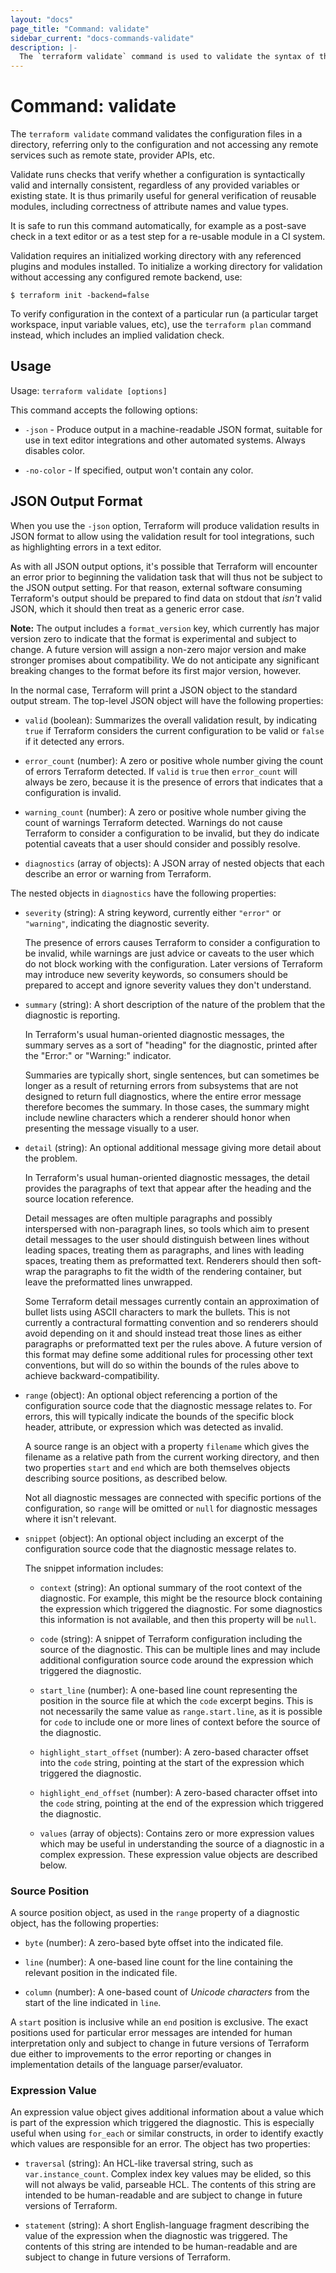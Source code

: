 ```yaml
---
layout: "docs"
page_title: "Command: validate"
sidebar_current: "docs-commands-validate"
description: |-
  The `terraform validate` command is used to validate the syntax of the terraform files.
---
```


# Command: validate

The `terraform validate` command validates the configuration files in a
directory, referring only to the configuration and not accessing any remote
services such as remote state, provider APIs, etc.

Validate runs checks that verify whether a configuration is syntactically
valid and internally consistent, regardless of any provided variables or
existing state. It is thus primarily useful for general verification of
reusable modules, including correctness of attribute names and value types.

It is safe to run this command automatically, for example as a post-save
check in a text editor or as a test step for a re-usable module in a CI
system.

Validation requires an initialized working directory with any referenced
plugins and modules installed. To initialize a working directory for
validation without accessing any configured remote backend, use:

```
$ terraform init -backend=false
```

To verify configuration in the context of a particular run (a particular
target workspace, input variable values, etc), use the `terraform plan`
command instead, which includes an implied validation check.

## Usage

Usage: `terraform validate [options]`

This command accepts the following options:

- `-json` - Produce output in a machine-readable JSON format, suitable for
  use in text editor integrations and other automated systems. Always disables
  color.

- `-no-color` - If specified, output won't contain any color.

## JSON Output Format

When you use the `-json` option, Terraform will produce validation results
in JSON format to allow using the validation result for tool integrations, such
as highlighting errors in a text editor.

As with all JSON output options, it's possible that Terraform will encounter
an error prior to beginning the validation task that will thus not be subject
to the JSON output setting. For that reason, external software consuming
Terraform's output should be prepared to find data on stdout that _isn't_ valid
JSON, which it should then treat as a generic error case.

**Note:** The output includes a `format_version` key, which currently has major
version zero to indicate that the format is experimental and subject to change.
A future version will assign a non-zero major version and make stronger
promises about compatibility. We do not anticipate any significant breaking
changes to the format before its first major version, however.

In the normal case, Terraform will print a JSON object to the standard output
stream. The top-level JSON object will have the following properties:

* `valid` (boolean): Summarizes the overall validation result, by indicating
  `true` if Terraform considers the current configuration to be valid or
  `false` if it detected any errors.

* `error_count` (number): A zero or positive whole number giving the count
  of errors Terraform detected. If `valid` is `true` then `error_count` will
  always be zero, because it is the presence of errors that indicates that
  a configuration is invalid.

* `warning_count` (number): A zero or positive whole number giving the count
  of warnings Terraform detected. Warnings do not cause Terraform to consider
  a configuration to be invalid, but they do indicate potential caveats that
  a user should consider and possibly resolve.

* `diagnostics` (array of objects): A JSON array of nested objects that each
  describe an error or warning from Terraform.

The nested objects in `diagnostics` have the following properties:

* `severity` (string): A string keyword, currently either `"error"` or
  `"warning"`, indicating the diagnostic severity.

    The presence of errors causes Terraform to consider a configuration to be
    invalid, while warnings are just advice or caveats to the user which do not
    block working with the configuration. Later versions of Terraform may
    introduce new severity keywords, so consumers should be prepared to accept
    and ignore severity values they don't understand.

* `summary` (string): A short description of the nature of the problem that
  the diagnostic is reporting.

    In Terraform's usual human-oriented diagnostic messages, the summary serves
    as a sort of "heading" for the diagnostic, printed after the "Error:" or
    "Warning:" indicator.

    Summaries are typically short, single sentences, but can sometimes be longer
    as a result of returning errors from subsystems that are not designed to
    return full diagnostics, where the entire error message therefore becomes the
    summary. In those cases, the summary might include newline characters which
    a renderer should honor when presenting the message visually to a user.

* `detail` (string): An optional additional message giving more detail about
  the problem.

    In Terraform's usual human-oriented diagnostic messages, the detail provides
    the paragraphs of text that appear after the heading and the source location
    reference.

    Detail messages are often multiple paragraphs and possibly interspersed with
    non-paragraph lines, so tools which aim to present detail messages to the
    user should distinguish between lines without leading spaces, treating them
    as paragraphs, and lines with leading spaces, treating them as preformatted
    text. Renderers should then soft-wrap the paragraphs to fit the width of the
    rendering container, but leave the preformatted lines unwrapped.

    Some Terraform detail messages currently contain an approximation of bullet
    lists using ASCII characters to mark the bullets. This is not currently a
    contractural formatting convention and so renderers should avoid depending on
    it and should instead treat those lines as either paragraphs or preformatted
    text per the rules above. A future version of this format may define some
    additional rules for processing other text conventions, but will do so within
    the bounds of the rules above to achieve backward-compatibility.

* `range` (object): An optional object referencing a portion of the configuration
  source code that the diagnostic message relates to. For errors, this will
  typically indicate the bounds of the specific block header, attribute, or
  expression which was detected as invalid.

    A source range is an object with a property `filename` which gives the
    filename as a relative path from the current working directory, and then
    two properties `start` and `end` which are both themselves objects
    describing source positions, as described below.

    Not all diagnostic messages are connected with specific portions of the
    configuration, so `range` will be omitted or `null` for diagnostic messages
    where it isn't relevant.

* `snippet` (object): An optional object including an excerpt of the
  configuration source code that the diagnostic message relates to.

    The snippet information includes:

    * `context` (string): An optional summary of the root context of the
      diagnostic. For example, this might be the resource block containing the
      expression which triggered the diagnostic. For some diagnostics this
      information is not available, and then this property will be `null`.

    * `code` (string): A snippet of Terraform configuration including the
      source of the diagnostic. This can be multiple lines and may include
      additional configuration source code around the expression which
      triggered the diagnostic.

    * `start_line` (number): A one-based line count representing the position
      in the source file at which the `code` excerpt begins. This is not
      necessarily the same value as `range.start.line`, as it is possible for
      `code` to include one or more lines of context before the source of the
      diagnostic.

    * `highlight_start_offset` (number): A zero-based character offset into the
      `code` string, pointing at the start of the expression which triggered
      the diagnostic.

    * `highlight_end_offset` (number): A zero-based character offset into the
      `code` string, pointing at the end of the expression which triggered the
      diagnostic.

    * `values` (array of objects): Contains zero or more expression values
      which may be useful in understanding the source of a diagnostic in a
      complex expression. These expression value objects are described below.

### Source Position

A source position object, as used in the `range` property of a diagnostic
object, has the following properties:

* `byte` (number): A zero-based byte offset into the indicated file.

* `line` (number): A one-based line count for the line containing the relevant
  position in the indicated file.

* `column` (number): A one-based count of _Unicode characters_ from the start
  of the line indicated in `line`.

A `start` position is inclusive while an `end` position is exclusive. The
exact positions used for particular error messages are intended for human
interpretation only and subject to change in future versions of Terraform due
either to improvements to the error reporting or changes in implementation
details of the language parser/evaluator.

### Expression Value

An expression value object gives additional information about a value which is
part of the expression which triggered the diagnostic. This is especially
useful when using `for_each` or similar constructs, in order to identify
exactly which values are responsible for an error. The object has two properties:

* `traversal` (string): An HCL-like traversal string, such as
  `var.instance_count`. Complex index key values may be elided, so this will
  not always be valid, parseable HCL. The contents of this string are intended
  to be human-readable and are subject to change in future versions of
  Terraform.

* `statement` (string): A short English-language fragment describing the value
  of the expression when the diagnostic was triggered. The contents of this
  string are intended to be human-readable and are subject to change in future
  versions of Terraform.
